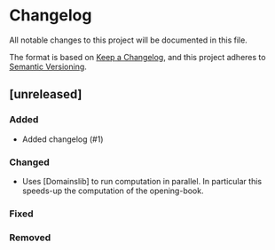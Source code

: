 # Changelog

All notable changes to this project will be documented in this file.

The format is based on [Keep a Changelog](https://keepachangelog.com/en/1.0.0),
and this project adheres to
[Semantic Versioning](https://semver.org/spec/v2.0.0.html).

## [unreleased]

### Added

- Added changelog (#1)

### Changed

- Uses [Domainslib] to run computation in parallel. In particular this speeds-up
  the computation of the opening-book.

### Fixed
### Removed
